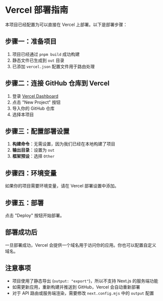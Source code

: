 # Vercel 部署指南

本项目已经配置为可以直接在 Vercel 上部署。以下是部署步骤：

## 步骤一：准备项目

1. 项目已经通过 `pnpm build` 成功构建
2. 静态文件已生成到 `out` 目录
3. 已添加 `vercel.json` 配置文件用于路由处理

## 步骤二：连接 GitHub 仓库到 Vercel

1. 登录 [Vercel Dashboard](https://vercel.com/dashboard)
2. 点击 "New Project" 按钮
3. 导入你的 GitHub 仓库
4. 选择本项目

## 步骤三：配置部署设置

1. **构建命令**：无需设置，因为我们已经在本地构建了项目
2. **输出目录**：设置为 `out`
3. **框架预设**：选择 `Other`

## 步骤四：环境变量

如果你的项目需要环境变量，请在 Vercel 部署设置中添加。

## 步骤五：部署

点击 "Deploy" 按钮开始部署。

## 部署成功后

一旦部署成功，Vercel 会提供一个域名用于访问你的应用。你也可以配置自定义域名。

## 注意事项

- 项目使用了静态导出 (`output: "export"`)，所以不支持 Next.js 的服务端功能
- 如需更新应用，重新构建并推送到 GitHub，Vercel 会自动重新部署
- 对于 API 路由或服务端渲染，需要修改 `next.config.mjs` 中的 `output` 配置
